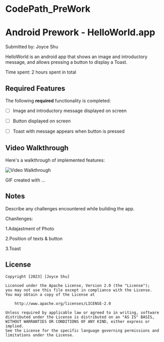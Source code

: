 # CodePath_PreWork
# Android Prework - HelloWorld.app

Submitted by: Joyce Shu

HelloWorld is an android app that shows an image and introductory message, and allows pressing a button to display a Toast. 

Time spent: 2 hours spent in total

## Required Features

The following **required** functionality is completed:

* [ ] Image and introductory message displayed on screen
* [ ] Button displayed on screen
* [ ] Toast with message appears when button is pressed 



## Video Walkthrough

Here's a walkthrough of implemented features:

<img src='[https://i.imgur.com/RKEOKEf.mp4]([https://i.imgur.com/VqUPLWD.gif](https://i.imgur.com/VqUPLWD.gif))' title='Video Walkthrough' width='' alt='Video Walkthrough' />

<!-- Replace this with whatever GIF tool you used! -->
GIF created with ...  
<!-- Recommended tools:
[Kap](https://getkap.co/) for macOS
[ScreenToGif](https://www.screentogif.com/) for Windows
[peek](https://github.com/phw/peek) for Linux. -->

## Notes

Describe any challenges encountered while building the app.

Chanllenges:

1.Adajastment of Photo


2.Position of texts & button


3.Toast 

## License

    Copyright [2023] [Joyce Shu]

    Licensed under the Apache License, Version 2.0 (the "License");
    you may not use this file except in compliance with the License.
    You may obtain a copy of the License at

        http://www.apache.org/licenses/LICENSE-2.0

    Unless required by applicable law or agreed to in writing, software
    distributed under the License is distributed on an "AS IS" BASIS,
    WITHOUT WARRANTIES OR CONDITIONS OF ANY KIND, either express or implied.
    See the License for the specific language governing permissions and
    limitations under the License.
